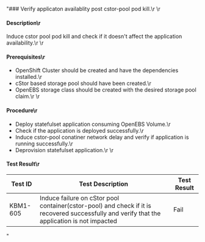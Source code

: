 "### Verify applicaton availablity post cstor-pool pod kill.\r
\r
#### Description\r
Induce cstor pool pod kill and check if it doesn't affect the application availability.\r
\r
#### Prerequisites\r
- OpenShift Cluster should be created and have the dependencies installed.\r
- cStor based storage pool should have been created.\r
- OpenEBS storage class should be created with the desired storage pool claim.\r
\r
#### Procedure\r
- Deploy statefulset application consuming OpenEBS Volume.\r
- Check if the application is deployed successfully.\r
- Induce cstor-pool conatiner network delay and verify if application is running successfully.\r
- Deprovision statefulset application.\r
\r
#### Test Result\r
 | Test ID |   Test Description               | Test Result   |
 |---------|---------------------------| --------------|
 |    KBM1-605   |  Induce failure on cStor pool container(cstor-pool) and check if it is recovered successfully and verify that the application is not impacted           |  Fail     |

"